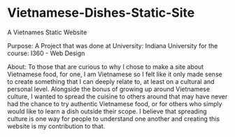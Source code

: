 # Vietnamese-Dishes-Static-Site
A Vietnames Static Website

Purpose: 
A Project that was done at University: Indiana University for the course: I360 - Web Design

About: 
To those that are curious to why I chose to make a site about Vietnamese food, for one,
I am Vietnamese so I felt like it only made sense to create something that I can deeply
relate to, at least on a cultural and personal level. Alongside the bonus of growing up around Vietnamese culture, 
I wanted to spread the cuisine to others around that may have never had the chance to try authentic Vietnamese food, 
or for others who simply would like to learn a dish outside their scope. I believe that spreading culture is one way 
for people to understand one another and creating this website is my contribution to that.
